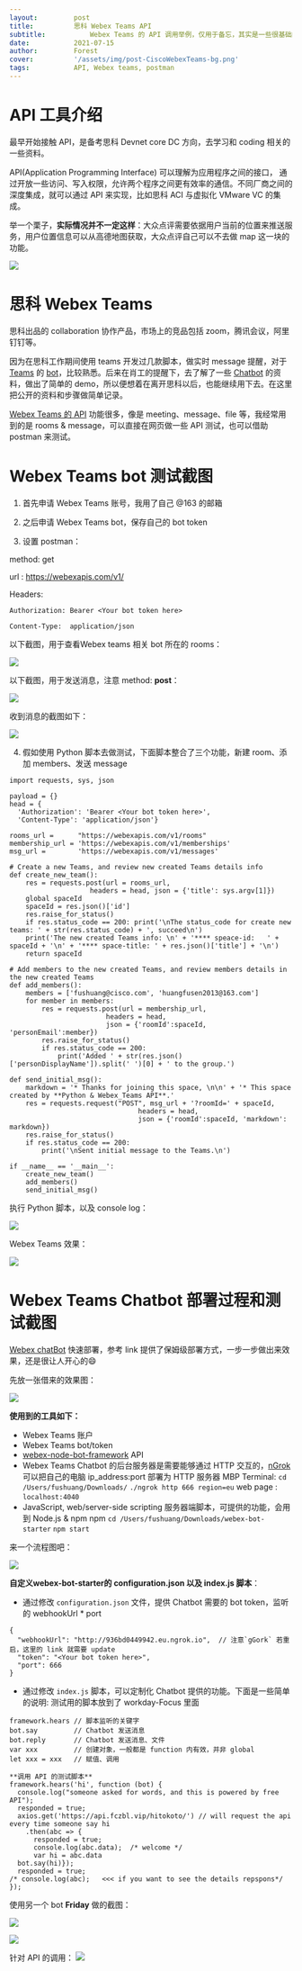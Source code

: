 ```yaml
---
layout:         post
title:          思科 Webex Teams API
subtitle:		    Webex Teams 的 API 调用举例，仅用于备忘，其实是一些很基础的应用方式。
date:           2021-07-15
author:         Forest
cover:          '/assets/img/post-CiscoWebexTeams-bg.png'
tags:           API, Webex teams, postman
---
```


# API 工具介绍
最早开始接触 API，是备考思科 Devnet core DC 方向，去学习和 coding 相关的一些资料。

API(Application Programming Interface) 可以理解为应用程序之间的接口， 通过开放一些访问、写入权限，允许两个程序之间更有效率的通信。不同厂商之间的深度集成，就可以通过 API 来实现，比如思科 ACI 与虚拟化 VMware VC 的集成。

举一个栗子，**实际情况并不一定这样**：大众点评需要依据用户当前的位置来推送服务，用户位置信息可以从高德地图获取，大众点评自己可以不去做 map 这一块的功能。

![](/assets/img/post-CiscoWebexTeams-API.jpeg)

# 思科 Webex Teams
思科出品的 collaboration 协作产品，市场上的竞品包括 zoom，腾讯会议，阿里钉钉等。

因为在思科工作期间使用 teams 开发过几款脚本，做实时 message 提醒，对于 [Teams](https://teams.webex.com/signin) 的 [bot](https://developer.webex.com/docs/bots)，比较熟悉。后来在肖工的提醒下，去了解了一些 [Chatbot](https://developer.webex.com/blog/from-zero-to-webex-teams-chatbot-in-15-minutes) 的资料，做出了简单的 demo，所以便想着在离开思科以后，也能继续用下去。在这里把公开的资料和步骤做简单记录。

[Webex Teams 的 API](https://developer.webex.com/docs/api/getting-started) 功能很多，像是 meeting、message、file 等，我经常用到的是 rooms & message，可以直接在网页做一些 API 测试，也可以借助 postman 来测试。

# Webex Teams bot 测试截图

1. 首先申请 Webex Teams 账号，我用了自己 @163 的邮箱

2. 之后申请 Webex Teams bot，保存自己的 bot token

3. 设置 postman：

  method: get

  url   : https://webexapis.com/v1/<function>

  Headers:

    Authorization: Bearer <Your bot token here>

    Content-Type:  application/json

以下截图，用于查看Webex teams 相关 bot 所在的 rooms：

![](/assets/img/post-CiscoWebexTeams-postman-1.png)

以下截图，用于发送消息，注意 method: **post**：

![](/assets/img/post-CiscoWebexTeams-postman-2.png)

收到消息的截图如下：

![](/assets/img/post-CiscoWebexTeams-postman-3.png)

4. 假如使用 Python 脚本去做测试，下面脚本整合了三个功能，新建 room、添加 members、发送 message

```
import requests, sys, json

payload = {}
head = {
  'Authorization': 'Bearer <Your bot token here>',
  'Content-Type': 'application/json'}

rooms_url =      "https://webexapis.com/v1/rooms"
membership_url = 'https://webexapis.com/v1/memberships'
msg_url =        'https://webexapis.com/v1/messages'

# Create a new Teams, and review new created Teams details info
def create_new_team():
    res = requests.post(url = rooms_url,
                    headers = head, json = {'title': sys.argv[1]})
    global spaceId
    spaceId = res.json()['id']
    res.raise_for_status()
    if res.status_code == 200: print('\nThe status_code for create new teams: ' + str(res.status_code) + ', succeed\n')
    print('The new created Teams info: \n' + '**** speace-id:   ' + spaceId + '\n' + '**** space-title: ' + res.json()['title'] + '\n')
    return spaceId

# Add members to the new created Teams, and review members details in the new created Teams
def add_members():
    members = ['fushuang@cisco.com', 'huangfusen2013@163.com']
    for member in members:
        res = requests.post(url = membership_url,
                        headers = head,
                        json = {'roomId':spaceId, 'personEmail':member})
        res.raise_for_status()
        if res.status_code == 200:
            print('Added ' + str(res.json()['personDisplayName']).split(' ')[0] + ' to the group.')

def send_initial_msg():
    markdown = '* Thanks for joining this space, \n\n' + '* This space created by **Python & Webex_Teams API**.'
    res = requests.request("POST", msg_url + '?roomId=' + spaceId,
                                headers = head,
                                json = {'roomId':spaceId, 'markdown': markdown})
    res.raise_for_status()
    if res.status_code == 200:
        print('\nSent initial message to the Teams.\n')

if __name__ == '__main__':
    create_new_team()
    add_members()
    send_initial_msg()
```

执行 Python 脚本，以及 console log：

![](/assets/img/post-CiscoWebexTeams-python1.png)

Webex Teams 效果：

![](/assets/img/post-CiscoWebexTeams-python2.png)


# Webex Teams Chatbot 部署过程和测试截图

[Webex chatBot](https://developer.webex.com/blog/from-zero-to-webex-teams-chatbot-in-15-minutes) 快速部署，参考 link 提供了保姆级部署方式，一步一步做出来效果，还是很让人开心的😄

先放一张借来的效果图：

![](https://images.contentstack.io/v3/assets/bltd74e2c7e18c68b20/bltdbd0d29a323c1901/5dee96c8162f1938620d47e1/bot-starter-example.gif)

**使用到的工具如下：**

  - Webex Teams 账户
  - Webex Teams bot/token
  - [webex-node-bot-framework](https://github.com/WebexSamples/webex-node-bot-framework) API
  - Webex Teams Chatbot 的后台服务器是需要能够通过 HTTP 交互的，[nGrok](https://dashboard.ngrok.com/get-started/setup) 可以把自己的电脑 ip_address:port 部署为 HTTP 服务器
      MBP Terminal:
        `cd /Users/fushuang/Downloads/`
        `./ngrok http 666 region=eu`
      web page    : `localhost:4040`
  - JavaScript, web/server-side scripting 服务器端脚本，可提供的功能，会用到 Node.js & npm
      npm
        `cd /Users/fushuang/Downloads/webex-bot-starter`
        `npm start`

来一个流程图吧：

![](/assets/img/post-CiscoWebexTeams-Chatbot1.png)

**自定义webex-bot-starter的 configuration.json 以及 index.js 脚本**：

  - 通过修改 `configuration.json` 文件，提供 Chatbot 需要的 bot token，监听的 webhookUrl * port
```
{
  "webhookUrl": "http://936bd0449942.eu.ngrok.io",  // 注意`gGork` 若重启，这里的 link 就需要 update
  "token": "<Your bot token here>",
  "port": 666
}
```

  - 通过修改 `index.js` 脚本，可以定制化 Chatbot 提供的功能。下面是一些简单的说明:
    测试用的脚本放到了 workday-Focus 里面
```
framework.hears // 脚本监听的关键字
bot.say         // Chatbot 发送消息
bot.reply       // Chatbot 发送消息、文件
var xxx         // 创建对象，一般都是 function 内有效，并非 global
let xxx = xxx   // 赋值、调用

**调用 API 的测试脚本**
framework.hears('hi', function (bot) {
  console.log("someone asked for words, and this is powered by free API");
  responded = true;
  axios.get('https://api.fczbl.vip/hitokoto/') // will request the api every time someone say hi
    .then(abc => {
      responded = true;
      console.log(abc.data);  /* welcome */
      var hi = abc.data
  bot.say(hi)});
  responded = true;
/* console.log(abc);   <<< if you want to see the details repspons*/
});
```

使用另一个 bot **Friday** 做的截图：

![](/assets/img/post-CiscoWebexTeams-Chatbot2.png)

![](/assets/img/post-CiscoWebexTeams-Chatbot3.png)

针对 API 的调用：
![](/assets/img/post-CiscoWebexTeams-Chatbot4.png)
